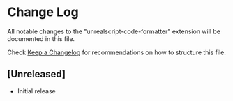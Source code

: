 # Change Log

All notable changes to the "unrealscript-code-formatter" extension will be documented in this file.

Check [Keep a Changelog](http://keepachangelog.com/) for recommendations on how to structure this file.

## [Unreleased]

- Initial release
